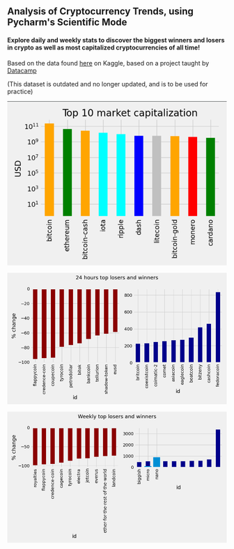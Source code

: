 ## Analysis of Cryptocurrency Trends, using Pycharm's Scientific Mode

#### Explore daily and weekly stats to discover the biggest winners and losers in crypto as well as most capitalized cryptocurrencies of all time!

Based on the data found [here](https://www.kaggle.com/archit9406/crptocurrency-trends) on Kaggle, based on a project taught by [Datacamp](https://learn.datacamp.com/)

(This dataset is outdated and no longer updated, and is to be used for practice)



![](dataviz2.png)

![](dataviz3.png)

![](dataviz1.png)
